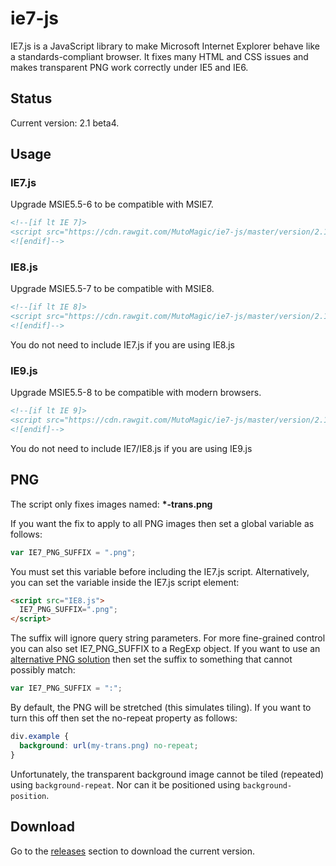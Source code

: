 # ie7-js
IE7.js is a JavaScript library to make Microsoft Internet Explorer behave like a standards-compliant browser. It fixes many HTML and CSS issues and makes transparent PNG work correctly under IE5 and IE6.

## Status
Current version: 2.1 beta4.

## Usage

### IE7.js
Upgrade MSIE5.5-6 to be compatible with MSIE7.

```html
<!--[if lt IE 7]>
<script src="https://cdn.rawgit.com/MutoMagic/ie7-js/master/version/2.1(beta4)/IE7.js"></script>
<![endif]-->
```

### IE8.js
Upgrade MSIE5.5-7 to be compatible with MSIE8.

```html
<!--[if lt IE 8]>
<script src="https://cdn.rawgit.com/MutoMagic/ie7-js/master/version/2.1(beta4)/IE8.js"></script>
<![endif]-->
```

You do not need to include IE7.js if you are using IE8.js

### IE9.js
Upgrade MSIE5.5-8 to be compatible with modern browsers.

```html
<!--[if lt IE 9]>
<script src="https://cdn.rawgit.com/MutoMagic/ie7-js/master/version/2.1(beta4)/IE9.js"></script>
<![endif]-->
```

You do not need to include IE7/IE8.js if you are using IE9.js

## PNG
The script only fixes images named: **\*-trans.png**

If you want the fix to apply to all PNG images then set a global variable as follows:

```js
var IE7_PNG_SUFFIX = ".png";
```

You must set this variable before including the IE7.js script. Alternatively, you can set the variable inside the IE7.js script element:

```html
<script src="IE8.js">
  IE7_PNG_SUFFIX=".png";
</script>
```

The suffix will ignore query string parameters. For more fine-grained control you can also set IE7_PNG_SUFFIX to a RegExp object. If you want to use an [alternative PNG solution](http://www.dillerdesign.com/experiment/DD_belatedPNG/) then set the suffix to something that cannot possibly match:

```js
var IE7_PNG_SUFFIX = ":";
```

By default, the PNG will be stretched (this simulates tiling). If you want to turn this off then set the no-repeat property as follows:

```css
div.example {
  background: url(my-trans.png) no-repeat;
}
```
Unfortunately, the transparent background image cannot be tiled (repeated) using `background-repeat`. Nor can it be positioned using `background-position`.

## Download
Go to the [releases](https://github.com/MutoMagic/IEx-js/releases) section to download the current version.
